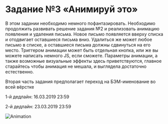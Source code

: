 # Задание №3 «Анимируй это»

В этом задании необходимо немного пофантазировать. Необходимо продолжить развивать решение задания №2 и реализовать анимацию появления и удаления письма. Новое письмо появляется вверху списка и отодвигает оставшиеся письма вниз. Удалиться же может любое письмо в списке, а оставшиеся письма должны сдвинуться на его место. Триггером анимации может быть отдельная кнопка, или же вы можете написать немного JS, если сможете. Параметры анимации, а также возможные визуальные эффекты здесь приветствуются, главное старайтесь чтобы анимация не мешала, и выглядела достаточно естественно.

Вторая часть задания предполагает переход на БЭМ-именование во всей вёрстке

1-й дедлайн: 16.03.2019 23:59

2-й дедлайн: 23.03.2019 23:59

![Animation](https://user-images.githubusercontent.com/357689/54089391-8865fd80-4379-11e9-8702-b1aca43e0d78.gif)
